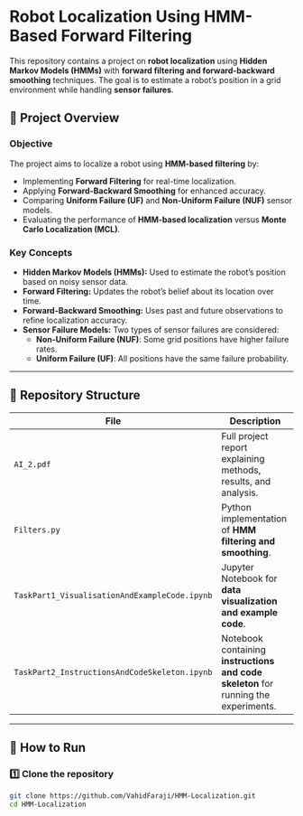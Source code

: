 # Robot Localization Using HMM-Based Forward Filtering

This repository contains a project on **robot localization** using **Hidden Markov Models (HMMs)** with **forward filtering and forward-backward smoothing** techniques. The goal is to estimate a robot’s position in a grid environment while handling **sensor failures**.

## 📜 Project Overview
### **Objective**
The project aims to localize a robot using **HMM-based filtering** by:
- Implementing **Forward Filtering** for real-time localization.
- Applying **Forward-Backward Smoothing** for enhanced accuracy.
- Comparing **Uniform Failure (UF)** and **Non-Uniform Failure (NUF)** sensor models.
- Evaluating the performance of **HMM-based localization** versus **Monte Carlo Localization (MCL)**.

### **Key Concepts**
- **Hidden Markov Models (HMMs):** Used to estimate the robot’s position based on noisy sensor data.
- **Forward Filtering:** Updates the robot’s belief about its location over time.
- **Forward-Backward Smoothing:** Uses past and future observations to refine localization accuracy.
- **Sensor Failure Models:** Two types of sensor failures are considered:
  - **Non-Uniform Failure (NUF)**: Some grid positions have higher failure rates.
  - **Uniform Failure (UF)**: All positions have the same failure probability.

---

## 📂 Repository Structure

| File | Description |
|------|-------------|
| `AI_2.pdf` | Full project report explaining methods, results, and analysis. |
| `Filters.py` | Python implementation of **HMM filtering and smoothing**. |
| `TaskPart1_VisualisationAndExampleCode.ipynb` | Jupyter Notebook for **data visualization and example code**. |
| `TaskPart2_InstructionsAndCodeSkeleton.ipynb` | Notebook containing **instructions and code skeleton** for running the experiments. |

---

## 🔧 **How to Run**
### **1️⃣ Clone the repository**
```bash
git clone https://github.com/VahidFaraji/HMM-Localization.git
cd HMM-Localization
